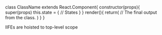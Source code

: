 class ClassName extends React.Component{
    constructor(props){
        super(props)
        this.state = {
            // States
        }
    }
    render(){
        return(
            // The final output from the class.
        )
    }
}


IIFEs are hoisted to top-level scope
